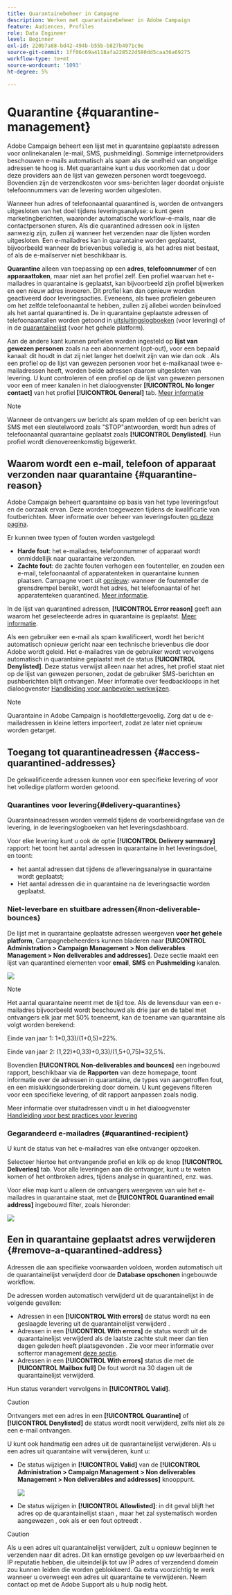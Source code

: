 ```yaml
---
title: Quarantainebeheer in Campagne
description: Werken met quarantainebeheer in Adobe Campaign
feature: Audiences, Profiles
role: Data Engineer
level: Beginner
exl-id: 220b7a88-bd42-494b-b55b-b827b4971c9e
source-git-commit: 1ff06c69a4118afa228522d580dd5caa36a69275
workflow-type: tm+mt
source-wordcount: '1093'
ht-degree: 5%

---
```


# Quarantine {#quarantine-management}

Adobe Campaign beheert een lijst met in quarantaine geplaatste adressen voor onlinekanalen (e-mail, SMS, pushmelding). Sommige internetproviders beschouwen e-mails automatisch als spam als de snelheid van ongeldige adressen te hoog is. Met quarantaine kunt u dus voorkomen dat u door deze providers aan de lijst van gewezen personen wordt toegevoegd. Bovendien zijn de verzendkosten voor sms-berichten lager doordat onjuiste telefoonnummers van de levering worden uitgesloten.

Wanneer hun adres of telefoonaantal quarantined is, worden de ontvangers uitgesloten van het doel tijdens leveringsanalyse: u kunt geen marketingberichten, waaronder automatische workflow-e-mails, naar die contactpersonen sturen. Als die quarantined adressen ook in lijsten aanwezig zijn, zullen zij wanneer het verzenden naar die lijsten worden uitgesloten. Een e-mailadres kan in quarantaine worden geplaatst, bijvoorbeeld wanneer de brievenbus volledig is, als het adres niet bestaat, of als de e-mailserver niet beschikbaar is.

<!--For more on best practices to secure and optimize your deliveries, refer to [this page](delivery-best-practices.md).-->

**Quarantine** alleen van toepassing op een **adres**, **telefoonnummer** of een **apparaattoken**, maar niet aan het profiel zelf. Een profiel waarvan het e-mailadres in quarantaine is geplaatst, kan bijvoorbeeld zijn profiel bijwerken en een nieuw adres invoeren. Dit profiel kan dan opnieuw worden geactiveerd door leveringsacties. Eveneens, als twee profielen gebeuren om het zelfde telefoonaantal te hebben, zullen zij allebei worden beïnvloed als het aantal quarantined is. De in quarantaine geplaatste adressen of telefoonaantallen worden getoond in [uitsluitingslogboeken](#delivery-quarantines) (voor levering) of in de [quarantainelijst](#non-deliverable-bounces) (voor het gehele platform).

Aan de andere kant kunnen profielen worden ingesteld op **lijst van gewezen personen** zoals na een abonnement (opt-out), voor een bepaald kanaal: dit houdt in dat zij niet langer het doelwit zijn van wie dan ook . Als een profiel op de lijst van gewezen personen voor het e-mailkanaal twee e-mailadressen heeft, worden beide adressen daarom uitgesloten van levering. U kunt controleren of een profiel op de lijst van gewezen personen voor een of meer kanalen in het dialoogvenster **[!UICONTROL No longer contact]** van het profiel **[!UICONTROL General]** tab. [Meer informatie](../audiences/view-profiles.md)

>[!NOTE]
>
>Wanneer de ontvangers uw bericht als spam melden of op een bericht van SMS met een sleutelwoord zoals &quot;STOP&quot;antwoorden, wordt hun adres of telefoonaantal quarantaine geplaatst zoals **[!UICONTROL Denylisted]**. Hun profiel wordt dienovereenkomstig bijgewerkt.

<!--For the email channel, email addresses are quarantined. For the mobile app channel, device tokens are quarantined. For the SMS channel, phone numbers are quarantined.?-->

## Waarom wordt een e-mail, telefoon of apparaat verzonden naar quarantaine {#quarantine-reason}

Adobe Campaign beheert quarantaine op basis van het type leveringsfout en de oorzaak ervan. Deze worden toegewezen tijdens de kwalificatie van foutberichten. Meer informatie over beheer van leveringsfouten [op deze pagina](delivery-failures.md).

Er kunnen twee typen of fouten worden vastgelegd:

* **Harde fout**: het e-mailadres, telefoonnummer of apparaat wordt onmiddellijk naar quarantaine verzonden.
* **Zachte fout**: de zachte fouten verhogen een foutenteller, en zouden een e-mail, telefoonaantal of apparatenteken in quarantaine kunnen plaatsen. Campagne voert uit [opnieuw](delivery-failures.md#retries): wanneer de foutenteller de grensdrempel bereikt, wordt het adres, het telefoonaantal of het apparatenteken quarantined. [Meer informatie](delivery-failures.md#retries).

In de lijst van quarantined adressen, **[!UICONTROL Error reason]** geeft aan waarom het geselecteerde adres in quarantaine is geplaatst. [Meer informatie](#identifying-quarantined-addresses-for-the-entire-platform).


Als een gebruiker een e-mail als spam kwalificeert, wordt het bericht automatisch opnieuw gericht naar een technische brievenbus die door Adobe wordt geleid. Het e-mailadres van de gebruiker wordt vervolgens automatisch in quarantaine geplaatst met de status **[!UICONTROL Denylisted]**. Deze status verwijst alleen naar het adres, het profiel staat niet op de lijst van gewezen personen, zodat de gebruiker SMS-berichten en pushberichten blijft ontvangen. Meer informatie over feedbackloops in het dialoogvenster [Handleiding voor aanbevolen werkwijzen](https://experienceleague.adobe.com/docs/deliverability-learn/deliverability-best-practice-guide/transition-process/infrastructure.html#feedback-loops).

>[!NOTE]
>
>Quarantaine in Adobe Campaign is hoofdlettergevoelig. Zorg dat u de e-mailadressen in kleine letters importeert, zodat ze later niet opnieuw worden getarget.

## Toegang tot quarantineadressen {#access-quarantined-addresses}

De gekwalificeerde adressen kunnen voor een specifieke levering of voor het volledige platform worden getoond.

### Quarantines voor levering{#delivery-quarantines}

Quarantaineadressen worden vermeld tijdens de voorbereidingsfase van de levering, in de leveringslogboeken van het leveringsdashboard.

Voor elke levering kunt u ook de optie **[!UICONTROL Delivery summary]** rapport: het toont het aantal adressen in quarantaine in het leveringsdoel, en toont:

* het aantal adressen dat tijdens de afleveringsanalyse in quarantaine wordt geplaatst;
* Het aantal adressen die in quarantaine na de leveringsactie worden geplaatst.

### Niet-leverbare en stuitbare adressen{#non-deliverable-bounces}

De lijst met in quarantaine geplaatste adressen weergeven **voor het gehele platform**, Campagnebeheerders kunnen bladeren naar  **[!UICONTROL Administration > Campaign Management > Non deliverables Management > Non deliverables and addresses]**. Deze sectie maakt een lijst van quarantined elementen voor **email**, **SMS** en **Pushmelding** kanalen.

![](assets/tech-quarantine.png)

>[!NOTE]
>
>Het aantal quarantaine neemt met de tijd toe. Als de levensduur van een e-mailadres bijvoorbeeld wordt beschouwd als drie jaar en de tabel met ontvangers elk jaar met 50% toeneemt, kan de toename van quarantaine als volgt worden berekend:
>
>Einde van jaar 1: 1&#42;0,33)/(1+0,5)=22%.
>
>Einde van jaar 2: (1,22)&#42;0,33)+0,33)/(1,5+0,75)=32,5%.

Bovendien **[!UICONTROL Non-deliverables and bounces]** een ingebouwd rapport, beschikbaar via de **Rapporten** van deze homepage, toont informatie over de adressen in quarantaine, de types van aangetroffen fout, en een mislukkingsonderbreking door domein. U kunt gegevens filteren voor een specifieke levering, of dit rapport aanpassen zoals nodig.

Meer informatie over stuitadressen vindt u in het dialoogvenster [Handleiding voor best practices voor levering](https://experienceleague.adobe.com/docs/deliverability-learn/deliverability-best-practice-guide/metrics-for-deliverability/bounces.html)

### Gegarandeerd e-mailadres {#quarantined-recipient}

U kunt de status van het e-mailadres van elke ontvanger opzoeken.

Selecteer hiertoe het ontvangende profiel en klik op de knop **[!UICONTROL Deliveries]** tab. Voor alle leveringen aan die ontvanger, kunt u te weten komen of het ontbroken adres, tijdens analyse in quarantined, enz. was.

Voor elke map kunt u alleen de ontvangers weergeven van wie het e-mailadres in quarantaine staat, met de **[!UICONTROL Quarantined email address]** ingebouwd filter, zoals hieronder:

![](assets/quarantine-filter.png)


## Een in quarantaine geplaatst adres verwijderen {#remove-a-quarantined-address}

Adressen die aan specifieke voorwaarden voldoen, worden automatisch uit de quarantainelijst verwijderd door de **Database opschonen** ingebouwde workflow.

De adressen worden automatisch verwijderd uit de quarantainelijst in de volgende gevallen:

* Adressen in een **[!UICONTROL With errors]** de status wordt na een geslaagde levering uit de quarantainelijst verwijderd .
* Adressen in een **[!UICONTROL With errors]** de status wordt uit de quarantainelijst verwijderd als de laatste zachte stuit meer dan tien dagen geleden heeft plaatsgevonden . Zie voor meer informatie over softerror management [deze sectie](#soft-error-management).
* Adressen in een **[!UICONTROL With errors]** status die met de **[!UICONTROL Mailbox full]** De fout wordt na 30 dagen uit de quarantainelijst verwijderd.

Hun status verandert vervolgens in **[!UICONTROL Valid]**.

>[!CAUTION]
>
>Ontvangers met een adres in een **[!UICONTROL Quarantine]** of **[!UICONTROL Denylisted]** de status wordt nooit verwijderd, zelfs niet als ze een e-mail ontvangen.

U kunt ook handmatig een adres uit de quarantainelijst verwijderen. Als u een adres uit quarantaine wilt verwijderen, kunt u:

* De status wijzigen in **[!UICONTROL Valid]** van de **[!UICONTROL Administration > Campaign Management > Non deliverables Management > Non deliverables and addresses]** knooppunt.

   ![](assets/tech-quarantine-status.png)

* De status wijzigen in **[!UICONTROL Allowlisted]**: in dit geval blijft het adres op de quarantainelijst staan , maar het zal systematisch worden aangewezen , ook als er een fout optreedt .

>[!CAUTION]
>
>Als u een adres uit quarantainelijst verwijdert, zult u opnieuw beginnen te verzenden naar dit adres. Dit kan ernstige gevolgen op uw leverbaarheid en IP reputatie hebben, die uiteindelijk tot uw IP adres of verzendend domein zou kunnen leiden die worden geblokkeerd. Ga extra voorzichtig te werk wanneer u overweegt een adres uit quarantaine te verwijderen. Neem contact op met de Adobe Support als u hulp nodig hebt.
